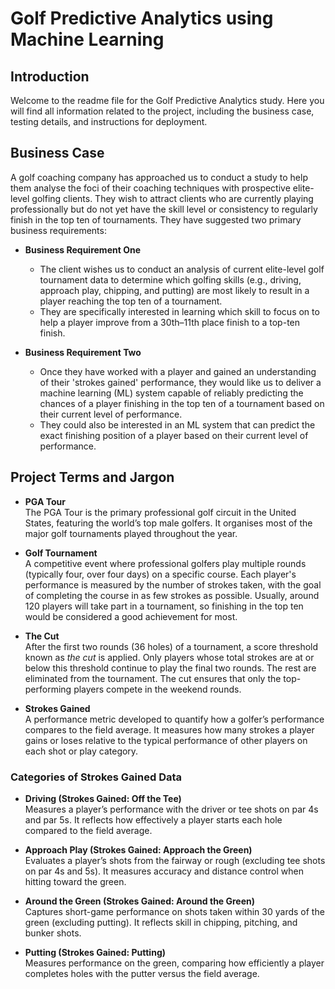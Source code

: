 # Golf Predictive Analytics using Machine Learning

## Introduction

Welcome to the readme file for the Golf Predictive Analytics study. Here you will find all information related to the project, including the business case, testing details, and instructions for deployment.

## 

## Business Case

A golf coaching company has approached us to conduct a study to help them analyse the foci of their coaching techniques with prospective elite-level golfing clients. They wish to attract clients who are currently playing professionally but do not yet have the skill level or consistency to regularly finish in the top ten of tournaments. They have suggested two primary business requirements:

- **Business Requirement One**
  - The client wishes us to conduct an analysis of current elite-level golf tournament data to determine which golfing skills (e.g., driving, approach play, chipping, and putting) are most likely to result in a player reaching the top ten of a tournament. 
  - They are specifically interested in learning which skill to focus on to help a player improve from a 30th–11th place finish to a top-ten finish.

- **Business Requirement Two**
  - Once they have worked with a player and gained an understanding of their 'strokes gained' performance, they would like us to deliver a machine learning (ML) system capable of reliably predicting the chances of a player finishing in the top ten of a tournament based on their current level of performance.
  - They could also be interested in an ML system that can predict the exact finishing position of a player based on their current level of performance.

## Project Terms and Jargon

- **PGA Tour**  
  The PGA Tour is the primary professional golf circuit in the United States, featuring the world’s top male golfers. It organises most of the major golf tournaments played throughout the year.

- **Golf Tournament**  
  A competitive event where professional golfers play multiple rounds (typically four, over four days) on a specific course. Each player's performance is measured by the number of strokes taken, with the goal of completing the course in as few strokes as possible. Usually, around 120 players will take part in a tournament, so finishing in the top ten would be considered a good achievement for most.

- **The Cut**  
  After the first two rounds (36 holes) of a tournament, a score threshold known as *the cut* is applied. Only players whose total strokes are at or below this threshold continue to play the final two rounds. The rest are eliminated from the tournament. The cut ensures that only the top-performing players compete in the weekend rounds.

- **Strokes Gained**  
  A performance metric developed to quantify how a golfer’s performance compares to the field average. It measures how many strokes a player gains or loses relative to the typical performance of other players on each shot or play category.

### Categories of Strokes Gained Data

- **Driving (Strokes Gained: Off the Tee)**  
  Measures a player’s performance with the driver or tee shots on par 4s and par 5s. It reflects how effectively a player starts each hole compared to the field average.

- **Approach Play (Strokes Gained: Approach the Green)**  
  Evaluates a player’s shots from the fairway or rough (excluding tee shots on par 4s and 5s). It measures accuracy and distance control when hitting toward the green.

- **Around the Green (Strokes Gained: Around the Green)**  
  Captures short-game performance on shots taken within 30 yards of the green (excluding putting). It reflects skill in chipping, pitching, and bunker shots.

- **Putting (Strokes Gained: Putting)**  
  Measures performance on the green, comparing how efficiently a player completes holes with the putter versus the field average.

